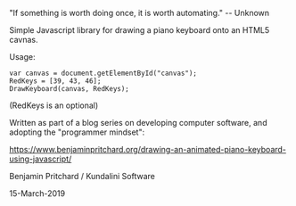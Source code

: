 "If something is worth doing once, it is worth automating." -- Unknown

Simple Javascript library for drawing a piano keyboard onto an HTML5 cavnas.

Usage:

	var canvas = document.getElementById("canvas");
	RedKeys = [39, 43, 46];
	DrawKeyboard(canvas, RedKeys);	

(RedKeys is an optional)

Written as part of a blog series on developing computer software, and adopting the "programmer mindset":

 https://www.benjaminpritchard.org/drawing-an-animated-piano-keyboard-using-javascript/

 Benjamin Pritchard / Kundalini Software

 15-March-2019  